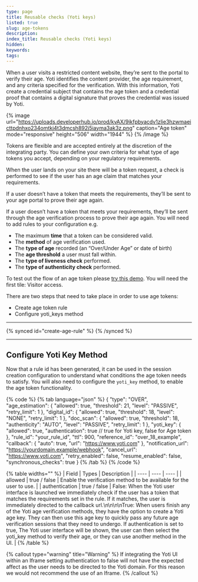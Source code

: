 ```yaml
---
type: page
title: Reusable checks (Yoti keys)
listed: true
slug: age-tokens
description: 
index_title: Reusable checks (Yoti keys)
hidden: 
keywords: 
tags: 
---
```


When a user visits a restricted content website, they’re sent to the portal to verify their age. Yoti identifies the content provider, the age requirement, and any criteria specified for the verification. With this information, Yoti create a credential subject that contains the age token and a credential proof that contains a digital signature that proves the credential was issued by Yoti. 

{% image url="https://uploads.developerhub.io/prod/kvAX/9ikfpbyacdv1zlie3hzwmaeicttpdnhxo234omtkj4t3dmcsh892j5iayma3ak3z.png" caption="Age token" mode="responsive" height="506" width="1944" %}
{% /image %}

Tokens are flexible and are accepted entirely at the discretion of the integrating party. You can define your own criteria for what type of age tokens you accept, depending on your regulatory requirements.

When the user lands on your site there will be a token request, a check is performed to see if the user has an age claim that matches your requirements.

If a user doesn’t have a token that meets the requirements, they’ll be sent to your age portal to prove their age again.

If a user doesn’t have a token that meets your requirements, they’ll be sent through the age verification process to prove their age again. You will need to add rules to your configuration e.g. 

- The maximum **time** that a token can be considered valid.
- The **method** of age verification used.
- The **type of age** recorded (an “Over/Under Age” or date of birth)
- The **age threshold** a user must fall within.
- The **type of liveness check** performed.
- The **type of authenticity check** performed.

To test out the flow of an age token please [try this demo](https://yoti.world/glamour-demo/). You will need the first tile: Visitor access.

There are two steps that need to take place in order to use age tokens:

- Create age token rule
- Configure yoti_keys method

---

{% synced id="create-age-rule" %}
{% /synced %}

---

## Configure Yoti Key Method

Now that a rule id has been generated, it can be used in the session creation configuration to understand what conditions the age token needs to satisfy. You will also need to configure the `yoti_key` method, to enable the age token functionality.

{% code %}
{% tab language="json" %}
{
    "type": "OVER",
    "age_estimation": {
        "allowed": true,
        "threshold": 21,
        "level": "PASSIVE",
        "retry_limit": 1
    },
    "digital_id": {
        "allowed": true,
        "threshold": 18,
        "level": "NONE",
        "retry_limit": 1
    },
    "doc_scan": {
        "allowed": true,
        "threshold": 18,
        "authenticity": "AUTO",
        "level": "PASSIVE",
        "retry_limit": 1
    },
    "yoti_key": {
      "allowed": true,
      "authentication": true // true for Yoti key, false for Age token
    },
    "rule_id": "your_rule_id",
    "ttl": 900,
    "reference_id": "over_18_example",
    "callback": {
       "auto": true,
       "url": "https://www.yoti.com"
    },
    "notification_url": "https://yourdomain.example/webhook",
    "cancel_url": "https://www.yoti.com",
    "retry_enabled": false,
    "resume_enabled": false,
    "synchronous_checks": true
}
{% /tab %}
{% /code %}

{% table widths="" %}
| Field | Types | Description | 
| ---- | ---- | ---- | 
| allowed | true / false | Enable the verification method to be available for the user to use. | 
| authentication | true / false | False:  When the Yoti user interface is launched we immediately check if the user has a token that matches the requirements set in the rule. If it matches, the user is immediately directed to the callback url.\n\n\n\nTrue: When users finish any of the Yoti age verification methods, they have the option to create a Yoti age key. They can then use this age key to quickly pass any future age verification sessions that they need to undergo. If authentication is set to true, The Yoti user interface will be shown, the user can then select the yoti_key method to verify their age, or they can use another method in the UI. | 
{% /table %}

{% callout type="warning" title="Warning" %}
If integrating the Yoti UI within an Iframe setting authentication to false will not have the expected affect as the user needs to be directed to the Yoti domain. For this reason we would not recommend the use of an Iframe.
{% /callout %}